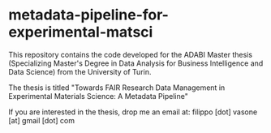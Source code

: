 # metadata-pipeline-for-experimental-matsci
This repository contains the code developed for the ADABI Master thesis (Specializing Master's Degree in Data Analysis for Business Intelligence and Data Science) from the University of Turin. 

The thesis is titled "Towards FAIR Research Data Management in Experimental Materials Science: A Metadata Pipeline"

If you are interested in the thesis, drop me an email at: filippo [dot] vasone [at] gmail [dot] com


